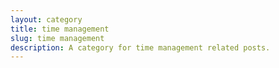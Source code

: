```yaml
---
layout: category
title: time management
slug: time management
description: A category for time management related posts.
---
```

